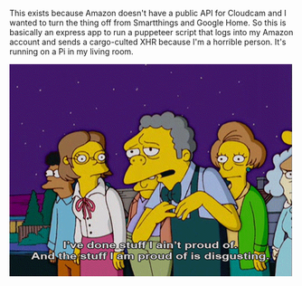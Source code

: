 This exists because Amazon doesn't have a public API for Cloudcam and I wanted to turn the thing off from Smartthings and Google Home. So this is basically an express app to run a puppeteer script that logs into my Amazon account and sends a cargo-culted XHR because I'm a horrible person. It's running on a Pi in my living room.

![Moe Syzlak: I've done stuff I'm not proud of. And the stuff I am proud of is disgusting.](https://raw.githubusercontent.com/alanzoppa/amazon_cloudcam_power/master/disgusting.gif)
